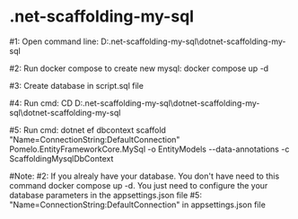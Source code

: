 # .net-scaffolding-my-sql

#1: Open command line: D:\.net-scaffolding-my-sql\dotnet-scaffolding-my-sql

#2: Run docker compose to create new mysql: docker compose up -d

#3: Create database in script.sql file

#4: Run cmd: CD D:\.net-scaffolding-my-sql\dotnet-scaffolding-my-sql\dotnet-scaffolding-my-sql

#5: Run cmd: dotnet ef dbcontext scaffold "Name=ConnectionString:DefaultConnection" Pomelo.EntityFrameworkCore.MySql -o EntityModels --data-annotations -c ScaffoldingMysqlDbContext

#Note:
	#2: If you alrealy have your database. You don't have need to this command docker compose up -d. You just need to configure the your database parameters in the appsettings.json file
	#5: "Name=ConnectionString:DefaultConnection" in appsettings.json file

